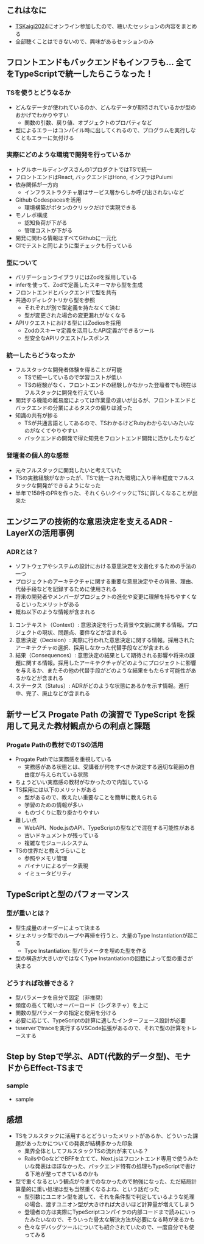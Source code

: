 ## これはなに
- [TSKaigi2024](https://tskaigi.org/)にオンライン参加したので、聴いたセッションの内容をまとめる
- 全部聴くことはできないので、興味があるセッションのみ

## フロントエンドもバックエンドもインフラも… 全てをTypeScriptで統一したらこうなった！
### TSを使うとどうなるか
- どんなデータが使われているのか、どんなデータが期待されているかが型のおかげでわかりやすい
	- 関数の引数、戻り値、オブジェクトのプロパティなど
- 型によるエラーはコンパイル時に出してくれるので、プログラムを実行しなくともエラーに気付ける

### 実際にどのような環境で開発を行っているか
- トグルホールディングスさんの1プロダクトではTSで統一
- フロントエンドはReact, バックエンドはHono, インフラはPulumi
- 依存関係が一方向
	- インフラストラクチャ層はサービス層からしか呼び出されないなど
- Github Codespacesを活用
	- 環境構築がボタンのクリックだけで実現できる
- モノレポ構成
	- 認知負荷が下がる
	- 管理コストが下がる
- 開発に関わる情報はすべてGithubに一元化
- CIでテストと同じように型チェックも行っている

### 型について
- バリデーションライブラリにはZodを採用している
- inferを使って、Zodで定義したスキーマから型を生成
- フロントエンドとバックエンドで型を共有
- 共通のディレクトリから型を参照
	- それぞれが別で型定義を持たなくて済む
	- 型が変更された場合の変更漏れがなくなる
- APIリクエストにおける型にはZodiosを採用
	- Zodのスキーマ定義を活用したAPI定義ができるツール
	- 型安全なAPIリクエスト/レスポンス

### 統一したらどうなったか
- フルスタックな開発者体験を得ることが可能
	- TSで統一しているので学習コストが低い
	- TSの経験がなく、フロントエンドの経験しかなかった登壇者でも現在はフルスタックに開発を行えている
- 開発する機能の難易度によっては作業量の違いが出るが、フロントエンドとバックエンドの分業によるタスクの偏りは減った
- 知識の共有が捗る
	- TSが共通言語としてあるので、TSわかるけどRubyわからないみたいなのがなくてやりやすい
	- バックエンドの開発で得た知見をフロントエンド開発に活かしたりなど

### 登壇者の個人的な感想
- 元々フルスタックに開発したいと考えていた
- TSの実務経験がなかったが、TSで統一された環境に入り半年程度でフルスタックな開発ができるようになった
- 半年で158件のPRを作った、それくらいクイックにTSに詳しくなることが出来た

## エンジニアの技術的な意思決定を支えるADR - LayerXの活用事例
### ADRとは？
- ソフトウェアやシステムの設計における意思決定を文書化するための手法の一つ
- プロジェクトのアーキテクチャに関する重要な意思決定やその背景、理由、代替手段などを記録するために使用される
- 将来の開発者やメンバーがプロジェクトの進化や変更に理解を持ちやすくなるといったメリットがある
- 概ね以下のような情報が含まれる
1. コンテキスト（Context）: 意思決定を行った背景や文脈に関する情報。プロジェクトの現状、問題点、要件などが含まれる
2. 意思決定（Decision）: 実際に行われた意思決定に関する情報。採用されたアーキテクチャの選択、採用しなかった代替手段などが含まれる
3. 結果（Consequences）: 意思決定の結果として期待される影響や将来の課題に関する情報。採用したアーキテクチャがどのようにプロジェクトに影響を与えるか、またその他の代替手段がどのような結果をもたらす可能性があるかなどが含まれる
4. ステータス（Status）: ADRがどのような状態にあるかを示す情報。進行中、完了、廃止などが含まれる

## 新サービス Progate Path の演習で TypeScript を採用して見えた教材観点からの利点と課題
### Progate Pathの教材でのTSの活用
- Progate Pathでは実務感を重視している
	- 実務感がある状態とは、受講者が何をすべきか決定する適切な範囲の自由度が与えられている状態
- ちょうどいい実務感の教材がなかったので内製している
- TS採用には以下のメリットがある
	- 型があるので、教えたい重要なことを簡単に教えられる
	- 学習のための情報が多い
	- ものづくりに取り掛かりやすい
- 難しい点
	- WebAPI、Node.jsのAPI、TypeScriptの型などで混在する可能性がある
	- 古いドキュメントが残っている
	- 複雑なモジュールシステム
- TSの世界だと教えづらいこと
	- 参照やメモリ管理
	- バイナリによるデータ表現
	- イミュータビリティ

## TypeScriptと型のパフォーマンス
### 型が重いとは？
- 型生成量のオーダーによって決まる
- ジェネリック型でのループや再帰を行うと、大量のType Instantiationが起こる
	- Type Instantiation: 型パラメータを埋めた型を作る
- 型の構造が大きいかではなくType Instantiationの回数によって型の重さが決まる

### どうすれば改善できる？
- 型パラメータを自分で固定（非推奨）
- 頻度の高くて軽いオーバーロード（シグネチャ）を上に
- 関数の型パラメータの指定と使用を分ける
- 必要に応じて、TypeScriptの計算に適したインターフェース設計が必要
- tsserverでtraceを実行するVSCode拡張があるので、それで型の計算をトレースする

## Step by Stepで学ぶ、ADT(代数的データ型)、モナドからEffect-TSまで
### sample
- sample

## 感想
-  TSをフルスタックに活用するとどういったメリットがあるか、どういった課題があったかについての発表が結構多かった印象
	- 業界全体としてフルスタックTSの流れが来ている？
	- RailsやGoなどでBFFを立てて、Next.jsはフロントエンド専用で使うみたいな発表はほぼなかった、バックエンド特有の処理もTypeScriptで書ける下地が整ってきているのかも
- 型で重くなるという観点が今までのなかったので勉強になった、ただ結局計算量的に重い処理は型も当然重くなるよね、という話だった
	- 型引数にユニオン型を渡して、それを条件型で判定しているような処理の場合、渡すユニオン型が大きければ大きいほど計算量が増えてしまう
	- 登壇者の方は実際にTypeScriptコンパイラの内部コードまで読みにいったみたいなので、そういった骨太な解決方法が必要になる時が来るかも
	- 色々なデバッグツールについても紹介されていたので、一度自分でも使ってみる